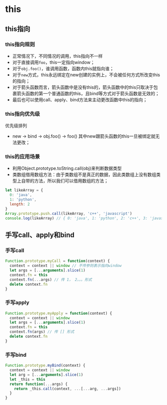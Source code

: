 # this
## this指向
### this指向规则
- 正常情况下，不同情况的调用，this指向不一样
- 对于直接调用`foo`，this一定指向window；
- 对于`obj.foo()`，谁调用函数，函数内this就指向谁；
- 对于`new`方式，this永远绑定在new创建的实例上，不会被任何方式所改变this的指向；
- 对于箭头函数而言，箭头函数中是没有this的，箭头函数中的this只取决于包裹箭头函数的第一个普通函数的this，且bind等方式对于箭头函数是无效的；
- 最后也可以使用call、apply、bind方法来主动更改函数中this的指向；
### this指向优先级
优先级排列
- new -> bind -> obj.foo() -> foo()
其中new跟箭头函数的this一旦被绑定就无法更改；

### this的应用场景
- 利用Object.prototype.toString.call(obj)来判断数据类型
- 类数组借用数组方法：由于类数组不是真正的数据，因此类数组上没有数组类型上自带的方法，所以我们可以借用数组的方法；
```js
let likeArray = {
  0: 'java',
  1: 'python',
  length: 2
}
Array.prototype.push.call(likeArray, 'c++', 'javascript')
console.log(likeArray) // { 0: 'java', 1: 'python', 2: 'c++', 3: 'javascript', length: 4 }
```

## 手写call、apply和bind
### 手写call
```js
Function.prototype.myCall = function(context) {
  context = context || window // 不传参则表示指向window
  let args = [...arguments].slice(1)
  context.fn = this
  context.fn(...args) // 传 1， 2。。。形式 
  delete context.fn
}
```
### 手写apply
```js
Function.prototype.myApply = function(context) {
  context = context || window
  let args = [...arguments].slice(1)
  context.fn = this
  context.fn(args) // 传 [] 形式
  delete context.fn
}
```
### 手写bind
```js
Function.prototype.myBind(context) {
  context = context || window
  let arg = [...arguments].slice(1)
  let _this = this
  return function(...args) {
    return _this.call(context, ...[...arg, ...args])
  }
}
```